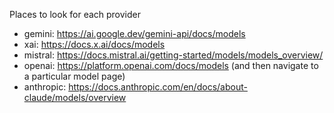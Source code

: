 Places to look for each provider

- gemini: https://ai.google.dev/gemini-api/docs/models
- xai: https://docs.x.ai/docs/models
- mistral: https://docs.mistral.ai/getting-started/models/models_overview/
- openai: https://platform.openai.com/docs/models (and then navigate to a particular model page)
- anthropic: https://docs.anthropic.com/en/docs/about-claude/models/overview
